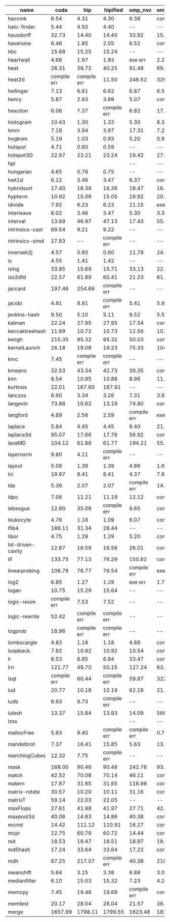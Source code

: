 | name | cuda | hip | hipified | omp_nvc | omp_aomp |
| -- | -- | -- | -- | -- | -- |
| haccmk | 6.54 | 4.31 | 4.30 | 6.38 | compile err |
| halo-finder | 5.44 | 4.50 | 4.40 | -- | -- |
| hausdorff | 32.73 | 14.40 | 14.40 | 33.92 | 15.64 |
| haversine | 6.46 | 1.85 | 2.05 | 6.52 | compile err |
| hbc | 15.68 | 15.25 | 15.24 | -- | -- |
| heartwall | 4.66 | 1.97 | 1.93 | exe err | 2.28 |
| heat | 26.31 | 39.72 | 40.25 | 91.48 | 69.52 |
| heat2d | compile err | compile err | 11.50 | 248.52 | 329.62 |
| hellinger | 7.13 | 6.61 | 6.62 | 6.87 | 6.52 |
| henry | 5.87 | 2.93 | 3.89 | 5.07 | compile err |
| hexciton | 6.06 | 7.37 | compile err | 6.82 | 17.83 |
| histogram | 10.43 | 1.30 | 1.33 | 5.30 | 8.38 |
| hmm | 7.18 | 3.94 | 3.97 | 17.31 | 7.21 |
| hogbom | 5.19 | 1.03 | 0.93 | 5.20 | 0.99 |
| hotspot | 4.71 | 0.60 | 0.59 | -- | -- |
| hotspot3D | 22.97 | 23.21 | 23.24 | 19.42 | 27.55 |
| hpl | | | | -- | -- |
| hungarian | 4.65 | 0.76 | 0.75 | -- | -- |
| hwt1d | 6.12 | 3.46 | 3.47 | 6.37 | compile err |
| hybridsort | 17.40 | 16.39 | 16.36 | 18.47 | 16.45 |
| hypterm | 10.92 | 15.09 | 15.05 | 18.92 | 20.58 |
| idivide | 7.92 | 6.23 | 6.23 | 11.15 | exe err |
| interleave | 6.02 | 3.46 | 3.47 | 5.30 | 3.39 |
| interval | 13.69 | 46.97 | 47.13 | 17.43 | 55.60 |
| intrinsics-cast | 69.54 | 9.21 | 9.22 | -- | -- |
| intrinsics-simd | 27.93 | -- | compile err | -- | -- |
| inversek2j | 4.57 | 0.60 | 0.60 | 11.78 | 24.34 |
| is | 4.55 | 1.41 | 1.42 | -- | -- |
| ising | 33.95 | 15.69 | 15.71 | 33.13 | 22.85 |
| iso2dfd | 22.57 | 61.89 | 60.41 | 21.23 | 61.67 |
| jaccard | 197.46 | 254.66 | compile err | -- | -- |
| jacobi | 4.81 | 8.91 | compile err | 5.41 | 5.95 |
| jenkins-hash | 9.50 | 5.10 | 5.11 | 9.52 | 5.57 |
| kalman | 22.24 | 27.95 | 27.95 | 17.54 | compile err |
| keccaktreehash | 11.89 | 10.72 | 10.73 | 12.56 | 10.70 |
| keogh | 215.35 | 85.32 | 85.32 | 50.03 | compile err |
| kernelLaunch | 16.18 | 19.08 | 19.23 | 75.33 | 104.50 |
| kmc | 7.45 | compile err | compile err | -- | -- |
| kmeans | 32.53 | 43.34 | 42.73 | 30.35 | compile err |
| knn | 8.54 | 10.95 | 10.88 | 8.96 | 11.38 |
| kurtosis | 22.01 | 167.60 | 167.91 | -- | -- |
| lanczos | 6.90 | 3.34 | 3.26 | 7.31 | 3.91 |
| langevin | 73.86 | 10.62 | 13.19 | 74.80 | compile err |
| langford | 4.89 | 2.58 | 2.59 | compile err | exe err |
| laplace | 5.84 | 4.45 | 4.45 | 9.40 | 21.52 |
| laplace3d | 95.07 | 17.66 | 17.76 | 56.92 | compile err |
| lavaMD | 104.12 | 61.88 | 61.77 | 194.21 | 55.93 |
| layernorm | 9.80 | 4.11 | compile err | -- | -- |
| layout | 5.09 | 1.39 | 1.39 | 4.86 | 1.63 |
| lci | 19.97 | 8.41 | 8.41 | 4.37 | 7.82 |
| lda | 5.36 | 2.07 | 2.07 | compile err | 14.90 |
| ldpc | 7.08 | 11.21 | 11.19 | 12.12 | compile err |
| lebesgue | 12.90 | 35.08 | compile err | 9.65 | compile err |
| leukocyte | 4.76 | 1.18 | 1.09 | 6.07 | compile err |
| lfib4 | 188.11 | 31.34 | 28.44 | -- | -- |
| libor | 4.75 | 1.29 | 1.29 | 5.20 | compile err |
| lid-driven-cavity | 12.87 | 16.59 | 16.56 | 26.01 | compile err |
| lif | 133.75 | 77.13 | 76.29 | 150.82 | compile err |
| linearprobing | 106.78 | 76.77 | 76.54 | compile err | exe err |
| log2 | 6.85 | 1.27 | 1.28 | exe err | 1.78 |
| logan | 10.75 | 15.29 | 15.64 | -- | -- |
| logic-resim | compile err | 7.53 | 7.52 | -- | -- |
| logic-rewrite | 52.42 | compile err | compile err | -- | -- |
| logprob | 18.96 | compile err | compile err | -- | -- |
| lombscargle | 4.83 | 1.18 | 1.18 | 4.88 | compile err |
| loopback | 7.82 | 10.92 | 10.92 | 10.54 | compile err |
| lr | 8.53 | 6.85 | 6.84 | 33.47 | compile err |
| lrn | 121.77 | 49.70 | 50.15 | 127.24 | 63.45 |
| lsqt | compile err | 60.44 | compile err | 59.87 | 3224.33 |
| lud | 20.77 | 10.18 | 10.19 | 62.18 | 21.33 |
| ludb | 6.93 | 9.73 | compile err | -- | -- |
| lulesh | 13.37 | 15.84 | 13.93 | 14.09 | 566.69 |
| lzss | | | | -- | -- |
| mallocFree | 5.63 | 9.40 | compile err | compile err | 0.72 |
| mandelbrot | 7.37 | 16.41 | 15.85 | 5.63 | 13.34 |
| marchingCubes | 12.32 | 7.75 | compile err | -- | -- |
| mask | 168.00 | 90.46 | 90.48 | 242.76 | 93.65 |
| match | 42.52 | 70.08 | 70.14 | 46.11 | compile err |
| matern | 17.87 | 31.65 | 31.65 | 116.98 | compile err |
| matrix-rotate | 30.57 | 10.20 | 10.11 | 31.16 | compile err |
| matrixT | 59.14 | 22.03 | 22.05 | -- | -- |
| maxFlops | 27.61 | 41.98 | 41.97 | 27.71 | 42.92 |
| maxpool3d | 40.06 | 14.83 | 14.86 | 40.38 | compile err |
| mcmd | 14.42 | 111.12 | 110.91 | 16.27 | compile err |
| mcpr | 12.75 | 60.79 | 60.72 | 14.44 | compile err |
| md | 18.53 | 19.47 | 19.51 | 18.97 | 18.84 |
| md5hash | 17.24 | 33.64 | 33.64 | 17.22 | compile err |
| mdh | 87.25 | 217.07 | compile err | 40.38 | 218.96 |
| meanshift | 5.64 | 3.15 | 3.38 | 6.88 | 3.04 |
| medianfilter | 6.10 | 15.03 | 15.32 | 7.23 | 4.27 |
| memcpy | 7.45 | 19.46 | 19.69 | compile err | compile err |
| memtest | 20.17 | 28.04 | 28.04 | 21.57 | 38.18 |
| merge | 1657.99 | 1798.11 | 1799.55 | 1623.48 | 1814.24 |
